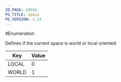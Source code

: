 ```yaml
---
ID_PAGE: 24594
PG_TITLE: Space
PG_VERSION: 1.14
---
```

#Enumeration

Defines if the current space is world or local oriented


Key | Value
---|---
LOCAL | 0
WORLD | 1

